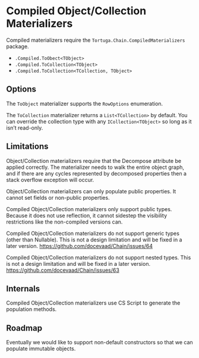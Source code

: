 ﻿# Compiled Object/Collection Materializers

Compiled materializers require the `Tortuga.Chain.CompiledMaterializers` package. 

* `.Compiled.ToObect<TObject>`
* `.Compiled.ToCollection<TObject>`
* `.Compiled.ToCollection<TCollection, TObject>`

## Options

The `ToObject` materializer supports the `RowOptions` enumeration.

The `ToCollection` materializer returns a `List<TCollection>` by default. You can override the collection type with any `ICollection<TObject>` so long as it isn’t read-only.

## Limitations

Object/Collection materializers require that the Decompose attribute be applied correctly. The materializer needs to walk the entire object graph, and if there are any cycles represented by decomposed properties then a stack overflow exception will occur.

Object/Collection materializers can only populate public properties. It cannot set fields or non-public properties.

Compiled Object/Collection materializers only support public types. Because it does not use reflection, it cannot sidestep the visibility restrictions like the non-compiled versions can.

Compiled Object/Collection materializers do not support generic types (other than Nullable<T>). This is not a design limitation and will be fixed in a later version. https://github.com/docevaad/Chain/issues/64

Compiled Object/Collection materializers do not support nested types. This is not a design limitation and will be fixed in a later version. https://github.com/docevaad/Chain/issues/63

## Internals

Compiled Object/Collection materializers use CS Script to generate the population methods.

## Roadmap

Eventually we would like to support non-default constructors so that we can populate immutable objects.

